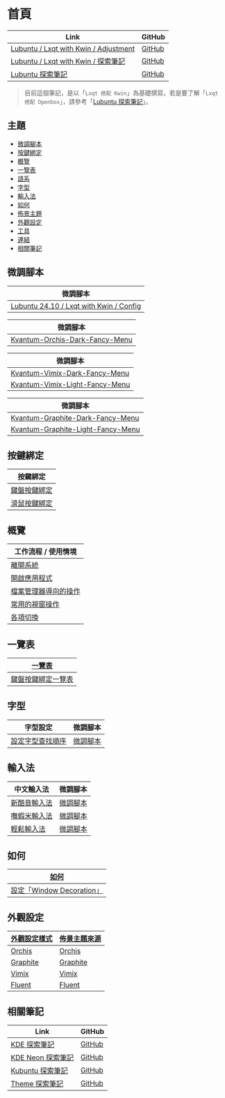 

# 首頁

| Link | GitHub |
| ---- | ------ |
| [Lubuntu / Lxqt with Kwin / Adjustment](https://samwhelp.github.io/lubuntu-lxqt-with-kwin-adjustment/) | [GitHub](https://github.com/samwhelp/lubuntu-lxqt-with-kwin-adjustment) |
| [Lubuntu / Lxqt with Kwin / 探索筆記](https://samwhelp.github.io/note-about-lubuntu-lxqt-with-kwin/) | [GitHub](https://github.com/samwhelp/note-about-lubuntu-lxqt-with-kwin) |
| [Lubuntu 探索筆記](https://samwhelp.github.io/note-about-lubuntu/) | [GitHub](https://github.com/samwhelp/note-about-lubuntu) |


> 目前這個筆記，是以「`Lxqt 搭配 Kwin`」為基礎撰寫，若是要了解「`Lxqt 搭配 Openbox`」，請參考「[Lubuntu 探索筆記](https://samwhelp.github.io/note-about-lubuntu/)」。




## 主題

* [微調腳本](#微調腳本)
* [按鍵綁定](#按鍵綁定)
* [概覽](#概覽)
* [一覽表](#一覽表)
* [語系](read/subject/locale)
* [字型](#字型)
* [輸入法](#輸入法)
* [如何](#如何)
* [佈景主題](read/subject/theme)
* [外觀設定](#外觀設定)
* [工具](read/subject/tool)
* [連結](read/link)
* [相關筆記](#相關筆記)




## 微調腳本

| 微調腳本 |
| -------- |
| [Lubuntu 24.10 / Lxqt with Kwin / Config](https://github.com/samwhelp/lubuntu-lxqt-with-kwin-adjustment/tree/main/prototype/main/lxqt-config) |


| 微調腳本 |
| -------- |
| [Kvantum-Orchis-Dark-Fancy-Menu](https://github.com/samwhelp/lubuntu-lxqt-with-kwin-adjustment/tree/main/prototype/main/lxqt-config/Main) |


| 微調腳本 |
| -------- |
| [Kvantum-Vimix-Dark-Fancy-Menu](https://github.com/samwhelp/lubuntu-lxqt-with-kwin-adjustment/tree/main/prototype/main/lxqt-config/Kvantum-Vimix-Dark-Fancy-Menu) |
| [Kvantum-Vimix-Light-Fancy-Menu](https://github.com/samwhelp/lubuntu-lxqt-with-kwin-adjustment/tree/main/prototype/main/lxqt-config/Kvantum-Vimix-Light-Fancy-Menu) |


| 微調腳本 |
| -------- |
| [Kvantum-Graphite-Dark-Fancy-Menu](https://github.com/samwhelp/lubuntu-lxqt-with-kwin-adjustment/tree/main/prototype/main/lxqt-config/Kvantum-Graphite-Dark-Fancy-Menu) |
| [Kvantum-Graphite-Light-Fancy-Menu](https://github.com/samwhelp/lubuntu-lxqt-with-kwin-adjustment/tree/main/prototype/main/lxqt-config/Kvantum-Graphite-Light-Fancy-Menu) |




## 按鍵綁定

| 按鍵綁定 |
| ------- |
| [鍵盤按鍵綁定](https://samwhelp.github.io/note-about-lubuntu-lxqt-with-kwin/read/config/keybind.html) |
| [滑鼠按鍵綁定](https://samwhelp.github.io/note-about-lubuntu-lxqt-with-kwin/read/config/mousebind.html) |




## 概覽

| 工作流程 / 使用情境 |
| ----------------- |
| [離開系統](https://samwhelp.github.io/note-about-lubuntu-lxqt-with-kwin/read/guide/workflow/exit.html) |
| [開啟應用程式](https://samwhelp.github.io/note-about-lubuntu-lxqt-with-kwin/read/guide/workflow/launch-application.html) |
| [檔案管理器導向的操作](https://samwhelp.github.io/note-about-lubuntu-lxqt-with-kwin/read/guide/workflow/file-manager-oriented.html) |
| [常用的視窗操作](https://samwhelp.github.io/note-about-lubuntu-lxqt-with-kwin/read/guide/workflow/window-control.html) |
| [各項切換](https://samwhelp.github.io/note-about-lubuntu-lxqt-with-kwin/read/guide/workflow/switch.html) |




## 一覽表

| [一覽表](https://samwhelp.github.io/note-about-lubuntu-lxqt-with-kwin/read/cheatsheet.html) |
| ----- |
| [鍵盤按鍵綁定一覽表](https://samwhelp.github.io/note-about-lubuntu-lxqt-with-kwin/read/cheatsheet/keybind.html) |




## 字型

| 字型設定 | 微調腳本 |
| -------- | -------- |
| [設定字型查找順序](https://samwhelp.github.io/note-about-lubuntu-lxqt-with-kwin/read/subject/font/config/font-match-order.html) | [微調腳本](https://github.com/samwhelp/lubuntu-lxqt-with-kwin-adjustment/tree/main/prototype/main/font-config/font-match-order) |




## 輸入法

| 中文輸入法 | 微調腳本 |
| ---------- | -------- |
| [新酷音輸入法](https://samwhelp.github.io/note-about-lubuntu-lxqt-with-kwin/read/subject/input-method/fcitx5/module/fcitx5-chewing.html) | [微調腳本](https://github.com/samwhelp/lubuntu-lxqt-with-kwin-adjustment/tree/main/prototype/main/im-config/fcitx5/fcitx5-chewing) |
| [嘸蝦米輸入法](https://samwhelp.github.io/note-about-lubuntu-lxqt-with-kwin/read/subject/input-method/fcitx5/table/fcitx5-table-boshiamy.html) | [微調腳本](https://github.com/samwhelp/lubuntu-lxqt-with-kwin-adjustment/tree/main/prototype/main/im-config/fcitx5/fcitx5-table-boshiamy) |
| [輕鬆輸入法](https://samwhelp.github.io/note-about-lubuntu-lxqt-with-kwin/read/subject/input-method/fcitx5/table/fcitx5-table-easy-large.html) | [微調腳本](https://github.com/samwhelp/lubuntu-lxqt-with-kwin-adjustment/tree/main/prototype/main/im-config/fcitx5/fcitx5-table-easy-large) |




## 如何

| [如何](https://samwhelp.github.io/note-about-lubuntu-lxqt-with-kwin/read/howto.html) |
| ----- |
| [設定「Window Decoration」](https://samwhelp.github.io/note-about-lubuntu-lxqt-with-kwin/read/howto/config-window-decoration.html) |




## 外觀設定

| [外觀設定樣式](https://samwhelp.github.io/note-about-lubuntu-lxqt-with-kwin/read/subject/style/recipe.html) | [佈景主題來源](https://samwhelp.github.io/note-about-lubuntu-lxqt-with-kwin/read/subject/theme/source.html) |
| ---------- | ---------- |
| [Orchis](https://samwhelp.github.io/note-about-lubuntu-lxqt-with-kwin/read/subject/style/recipe/Orchis.html) | [Orchis](https://samwhelp.github.io/note-about-lubuntu-lxqt-with-kwin/read/subject/theme/source/Orchis.html) |
| [Graphite](https://samwhelp.github.io/note-about-lubuntu-lxqt-with-kwin/read/subject/style/recipe/Graphite.html) | [Graphite](https://samwhelp.github.io/note-about-lubuntu-lxqt-with-kwin/read/subject/theme/source/Graphite.html) |
| [Vimix](https://samwhelp.github.io/note-about-lubuntu-lxqt-with-kwin/read/subject/style/recipe/Vimix.html) | [Vimix](https://samwhelp.github.io/note-about-lubuntu-lxqt-with-kwin/read/subject/theme/source/Vimix.html) |
| [Fluent](https://samwhelp.github.io/note-about-lubuntu-lxqt-with-kwin/read/subject/style/recipe/Fluent.html) | [Fluent](https://samwhelp.github.io/note-about-lubuntu-lxqt-with-kwin/read/subject/theme/source/Fluent.html) |




## 相關筆記

| Link | GitHub |
| ---- | ------ |
| [KDE 探索筆記](https://samwhelp.github.io/note-about-kde/) | [GitHub](https://github.com/samwhelp/note-about-kde) |
| [KDE Neon 探索筆記](https://samwhelp.github.io/note-about-kde-neon/) | [GitHub](https://github.com/samwhelp/note-about-kde-neon) |
| [Kubuntu 探索筆記](https://samwhelp.github.io/note-about-kubuntu) | [GitHub](https://github.com/samwhelp/note-about-kubuntu) |
| [Theme 探索筆記](https://samwhelp.github.io/note-about-theme/) | [GitHub](https://github.com/samwhelp/note-about-theme) |
